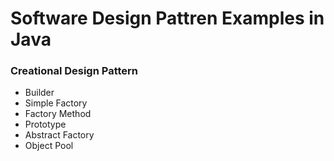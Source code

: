 # Software Design Pattren Examples in Java

### Creational Design Pattern
<ul>
  <li>Builder</li>
  <li>Simple Factory</li>
  <li>Factory Method</li>
  <li>Prototype</li>
  <li>Abstract Factory</li>
  <li>Object Pool</li>
</ul>

